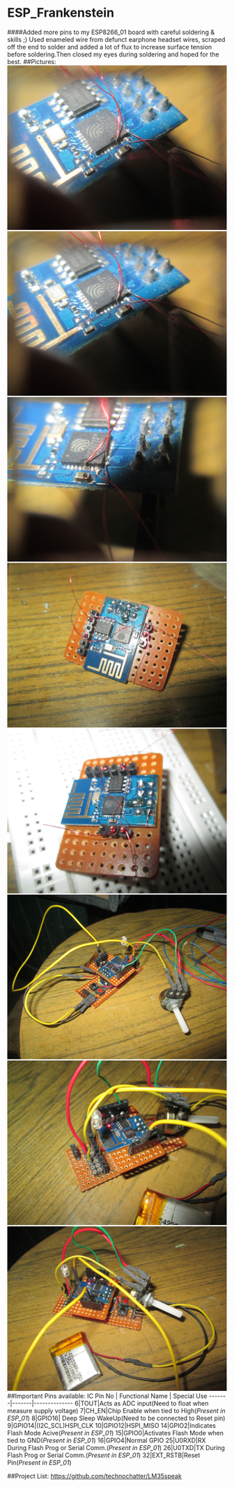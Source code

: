 # ESP_Frankenstein
####Added more pins to my ESP8266_01 board with careful soldering & skills ;)
Used enameled wire from defunct earphone headset wires, scraped off the end to solder and added a lot of flux to increase surface tension before soldering.Then closed my eyes during soldering and hoped for the best.
##Pictures:
![soldering pins](https://raw.githubusercontent.com/technochatter/ESP_Frankenstein/master/pics/IMG_5099.JPG?raw=true)
![image](https://github.com/technochatter/ESP_Frankenstein/blob/master/pics/IMG_5101.JPG?raw=true)
![image](https://github.com/technochatter/ESP_Frankenstein/blob/master/pics/IMG_5108.JPG?raw=true)
![image](https://github.com/technochatter/ESP_Frankenstein/blob/master/pics/IMG_5111.JPG?raw=true)
![image](https://github.com/technochatter/ESP_Frankenstein/blob/master/pics/IMG_5112.JPG?raw=true)
![image](https://github.com/technochatter/ESP_Frankenstein/blob/master/pics/IMG_5114.JPG?raw=true)
![image](https://github.com/technochatter/ESP_Frankenstein/blob/master/pics/IMG_5118.JPG?raw=true)
![image](https://github.com/technochatter/ESP_Frankenstein/blob/master/pics/IMG_5123.JPG?raw=true)
##Important Pins available:
IC Pin No | Functional Name | Special Use
-------|-------|--------------
6|TOUT|Acts as ADC input(Need to float when measure supply voltage)
7|CH_EN|Chip Enable when tied to High(*Present in ESP_01*)
8|GPIO16| Deep Sleep WakeUp(Need to be connected to Reset pin)
9|GPIO14|(I2C_SCL)HSPI_CLK
10|GPIO12|HSPI_MISO
14|GPIO2|Indicates Flash Mode Acive(*Present in ESP_01*)
15|GPIO0|Activates Flash Mode when tied to GND(*Present in ESP_01*)
16|GPIO4|Normal GPIO
25|U0RXD|RX During Flash Prog or Serial Comm.(*Present in ESP_01*)
26|U0TXD|TX During Flash Prog or Serial Comm.(*Present in ESP_01*)
32|EXT_RSTB|Reset Pin(*Present in ESP_01*)




##Project List:
https://github.com/technochatter/LM35speak

